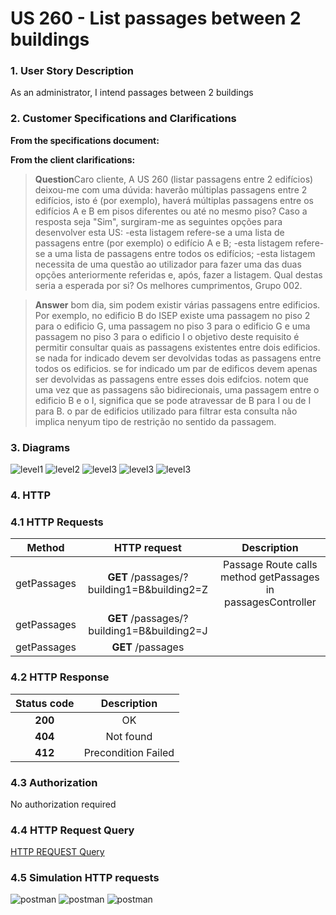 # US 260 - List passages between 2 buildings

### 1. User Story Description

As an administrator, I intend passages between 2 buildings

### 2. Customer Specifications and Clarifications

**From the specifications document:**

**From the client clarifications:**

> **Question**Caro cliente,
A US 260 (listar passagens entre 2 edifícios) deixou-me com uma dúvida: haverão múltiplas passagens entre 2 edifícios, isto é (por exemplo), haverá múltiplas passagens entre os edifícios A e B em pisos diferentes ou até no mesmo piso?
Caso a resposta seja "Sim", surgiram-me as seguintes opções para desenvolver esta US:
-esta listagem refere-se a uma lista de passagens entre (por exemplo) o edifício A e B;
-esta listagem refere-se a uma lista de passagens entre todos os edifícios;
-esta listagem necessita de uma questão ao utilizador para fazer uma das duas opções anteriormente referidas e, após, fazer a listagem.
Qual destas seria a esperada por si?
Os melhores cumprimentos,
Grupo 002.

> **Answer**
bom dia,
sim podem existir várias passagens entre edificios. Por exemplo, no edificio B do ISEP existe uma passagem no piso 2 para o edificio G, uma passagem no piso 3 para o edificio G e uma passagem no piso 3 para o edificio I
o objetivo deste requisito é permitir consultar quais as passagens existentes entre dois edificios. se nada for indicado devem ser devolvidas todas as passagens entre todos os edificios. se for indicado um par de edificos devem apenas ser devolvidas as passagens entre esses dois edifcios.
notem que uma vez que as passagens são bidirecionais, uma passagem entre o edificio B e o I, significa que se pode atravessar de B para I ou de I para B. o par de edificios utilizado para filtrar esta consulta não implica nenyum tipo de restrição no sentido da passagem.



### 3. Diagrams

![level1](level1/process-view.svg)
![level2](level2/process-view.svg)
![level3](level3/process-view-allpassages.svg)
![level3](level3/process-view-between2buildings.svg)
![level3](level3/class-diagram.svg)

### 4. HTTP

### 4.1 HTTP Requests

|   Method    |                HTTP request                |                         Description                          |
|:-----------:|:------------------------------------------:|:------------------------------------------------------------:|
| getPassages | **GET** /passages/?building1=B&building2=Z | Passage Route calls method getPassages in passagesController |
| getPassages | **GET** /passages/?building1=B&building2=J |                                                              |
| getPassages |             **GET** /passages              |                                                              |
### 4.2 HTTP Response
| Status code |     Description     |
|:-----------:|:-------------------:|
|   **200**   |         OK          |
|   **404**   |      Not found      |
|   **412**   | Precondition Failed |

### 4.3 Authorization

No authorization required

### 4.4 HTTP Request Query

[HTTP REQUEST Query](./README/test.passagesbetween.txt)

### 4.5 Simulation HTTP requests


![postman](README/allPassages.JPG)
![postman](README/bB_bJ_passages.JPG)
![postman](README/bB_bZ_passages.JPG)

